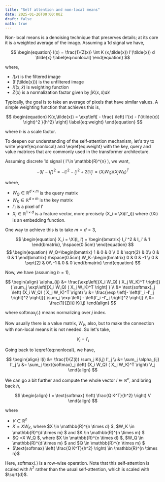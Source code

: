 ```yaml
---
title: "Self attention and non-local means"
date: 2025-01-26T00:00:00Z
draft: false
math: true
---
```


Non-local means is a denoising technique that preserves details; at its core it is 
a weighted average of the image. Assuming a 1d signal we have,

$$
\begin{equation}
I(x) = \frac{1}{Z(x)} \int  K (x,\tilde{x}) I'(\tilde{x}) d \tilde{x}
\label{eq:nonlocal}
\end{equation}
$$

where,

- $I(x)$ is the filtered image
- \(I'(\tilde{x})\) is the unfiltered image
- $K (x,\tilde{x})$ is weighting function
- $Z(x)$ is a normalization factor given by $\int   K (x,\tilde{x})  d \tilde{x}$

Typically, the goal is to take an average of pixels that have similar values. A simple 
weighting function that achieves this is,

$$
\begin{equation}
    K(x,\tilde{x}) = \exp\left[ - \frac{ \left( I'(x) - I'(\tilde{x}) \right)^2 }{h^2} \right]
\label{eq:weight}    
\end{equation}
$$

where $h$ is a scale factor. 


To deepen our understanding of the self-attention mechanism, let's try to write \eqref{eq:nonlocal} and \eqref{eq:weight} with the key, query and value matrices 
that are commonly used in the transformer architecture.

Assuming discrete 1d signal \( I'\in \mathbb{R}^{n} \), we want,

$$
\begin{equation}
    -(I_i' - I_j')^2 = -I_i'^2 - I_j'^2 + 2 I_i' I_j' = (X_i W_Q) ( X_j W_K)^T 
    \label{eq:expand}
\end{equation}
$$

where,
- $W_Q \in \mathbb{R}^{d\times m}$ is the query matrix
- $W_K \in \mathbb{R}^{d\times m}$ is the key matrix
- $I'_i$ is a pixel of $I'$ 
- $X_i \in \mathbb{R}^{1 \times d}$ is a feature vector, more precisely \(X_i = \Xi(I'_i)\) where \(\Xi\) is an embedding function.

One way to achieve this is to take $m=d=3$,

$$
\begin{equation}
    X_i = \Xi(I_i') = 
    \begin{bmatrix}
        I_i'^2 & I_i' & 1 
    \end{bmatrix}, \hspace{0.5cm}
\end{equation}
$$
$$
\begin{equation}
    W_Q=\begin{bmatrix}
        1 & 0         & 0 \\
        0 & \sqrt{2}  & 0\\ 
        0 & 0         & 1
    \end{bmatrix} \hspace{0.5cm}
    W_K=\begin{bmatrix}
        0 & 0         & -1 \\
        0 & \sqrt{2} & 0\\ 
        -1 & 0         & 0
    \end{bmatrix}
\end{equation}
$$

<!-- We can also make this unnecessarily complicated by introducing the imaginary unit \(i=\sqrt{-1}\), then we have,

$$
\begin{equation}
    W_Q=\begin{bmatrix}
        i & 0         & 0 \\
        0 & \sqrt{2}  & 0\\ 
        0 & 0         & i
    \end{bmatrix}, \hspace{0.5 cm}
    W_K=\begin{bmatrix}
        0 & 0         & i \\
        0 & \sqrt{2} & 0\\ 
        i & 0         & 0
    \end{bmatrix}
\end{equation}
$$ -->

Now, we have (assuming $h=1$),

$$
\begin{align}
    \alpha_{ij} &= \frac{\exp\left[(X_i W_Q) ( X_j W_K)^T \right]}{ \sum_j \exp\left[(X_i W_Q) ( X_j W_K)^T \right] } \\
                &= \text{softmax}_j \left( (X_i W_Q) ( X_j W_K)^T   \right) \\
                &= \frac{\exp \left[-  \left(I'_i -I'_j \right)^2 \right]}{ \sum_j \exp \left[ - \left(I'_i -I'_j \right)^2  \right]} \\
                &= \frac{1}{Z(i)} K(i,j)
\end{align}
$$

where $\text{softmax}_j (.)$ means normalizing over $j$ index.

Now usually there is a value matrix, $W_V$, also, but to make the connection with non-local means it is not needed. So let's take,

$$
\begin{equation}
    V_i = I'_i
\end{equation}
$$

Going back to \eqref{eq:nonlocal}, we have,

$$
\begin{align}
    I(i) &= \frac{1}{Z(i)} \sum_j K(i,j) I'_j \\
         &= \sum_j \alpha_{ij} I'_j \\
         &= \sum_j \text{softmax}_j \left( (X_i W_Q) ( X_j W_K)^T  \right)  V_j
\end{align}
$$

We can go a bit further and compute the whole vector $I \in \mathbb{R}^n$, and bring back $h$,

$$
\begin{align}
    I =  \text{softmax} \left( \frac{Q K^T}{h^2} \right) V
\end{align}
$$

where

- $V \in \mathbb{R}^n$
- $K =X W_K$, where $X \in \mathbb{R}^{n \times d} $, $W_K \in \mathbb{R}^{d \times m} $ and $K \in \mathbb{R}^{n \times m} $ 
- $Q =X W_Q $, where $X \in \mathbb{R}^{n \times d} $, $W_Q \in \mathbb{R}^{d \times m} $ and $Q \in \mathbb{R}^{n \times m} $ 
- $\text{softmax} \left( \frac{Q K^T}{h^2} \right) \in  \mathbb{R}^{n \times n}$ 

Here, $\text{softmax}(.)$ is a row-wise operation. Note that this self-attention is scaled with $h^2$ rather than the usual
self-attention, which is scaled with $\sqrt{d}$.